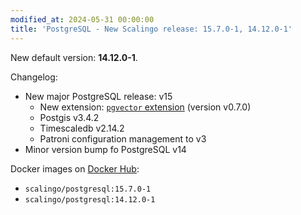 ```yaml
---
modified_at: 2024-05-31 00:00:00
title: 'PostgreSQL - New Scalingo release: 15.7.0-1, 14.12.0-1'
---
```


New default version: **14.12.0-1**.

Changelog:

- New major PostgreSQL release: v15
  - New extension: [`pgvector` extension](https://github.com/pgvector/pgvector) (version v0.7.0)
  - Postgis v3.4.2
  - Timescaledb v2.14.2
  - Patroni configuration management to v3
- Minor version bump fo PostgreSQL v14

Docker images on [Docker Hub](https://hub.docker.com/r/scalingo/postgresql):

* `scalingo/postgresql:15.7.0-1`
* `scalingo/postgresql:14.12.0-1`

